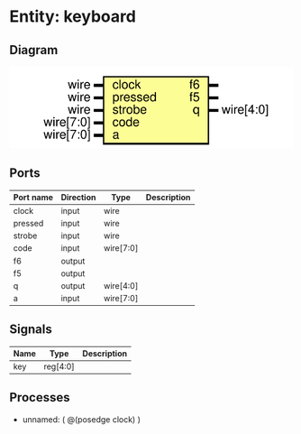 # Entity: keyboard

## Diagram

![Diagram](keyboard.svg "Diagram")
## Ports

| Port name | Direction | Type      | Description |
| --------- | --------- | --------- | ----------- |
| clock     | input     | wire      |             |
| pressed   | input     | wire      |             |
| strobe    | input     | wire      |             |
| code      | input     | wire[7:0] |             |
| f6        | output    |           |             |
| f5        | output    |           |             |
| q         | output    | wire[4:0] |             |
| a         | input     | wire[7:0] |             |
## Signals

| Name | Type     | Description |
| ---- | -------- | ----------- |
| key  | reg[4:0] |             |
## Processes
- unnamed: ( @(posedge clock) )
